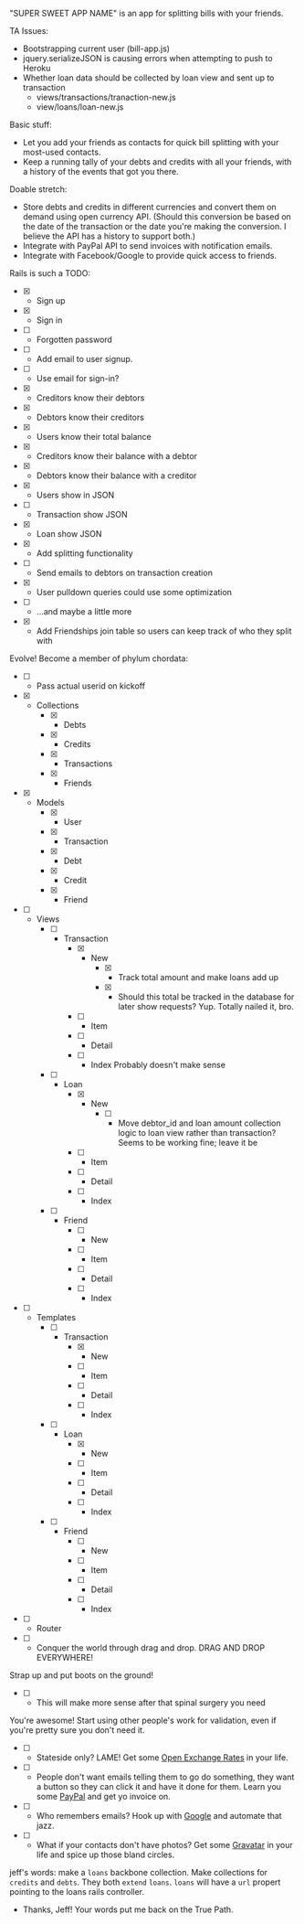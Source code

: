 "SUPER SWEET APP NAME" is an app for splitting bills with your friends.

TA Issues:
+ Bootstrapping current user (bill-app.js)
+ jquery.serializeJSON is causing errors when attempting to push to Heroku
+ Whether loan data should be collected by loan view and sent up to transaction
    + views/transactions/tranaction-new.js
    + view/loans/loan-new.js


Basic stuff:
+ Let you add your friends as contacts for quick bill splitting with your most-used contacts.
+ Keep a running tally of your debts and credits with all your friends, with a history of the events that got you there.

Doable stretch:
+ Store debts and credits in different currencies and convert them on demand using open currency API. (Should this conversion be based on the date of the transaction or the date you're making the conversion. I believe the API has a history to support both.)
+ Integrate with PayPal API to send invoices with notification emails.
+ Integrate with Facebook/Google to provide quick access to friends.

Rails is such a TODO:
+ [x] - Sign up
+ [x] - Sign in
+ [ ] - Forgotten password
+ [ ] - Add email to user signup.
+ [ ] - Use email for sign-in?
+ [x] - Creditors know their debtors
+ [x] - Debtors know their creditors
+ [x] - Users know their total balance
+ [x] - Creditors know their balance with a debtor
+ [x] - Debtors know their balance with a creditor
+ [x] - Users show in JSON
+ [ ] - Transaction show JSON
+ [x] - Loan show JSON
+ [x] - Add splitting functionality
+ [ ] - Send emails to debtors on transaction creation
+ [x] - User pulldown queries could use some optimization
+ [ ] - ...and maybe a little more
+ [x] - Add Friendships join table so users can keep track of who they split with

Evolve! Become a member of phylum chordata:
+ [ ] - Pass actual userid on kickoff
+ [x] - Collections
    + [x] - Debts
    + [x] - Credits
    + [x] - Transactions
    + [x] - Friends
+ [x] - Models
    + [x] - User
    + [x] - Transaction
    + [x] - Debt
    + [x] - Credit
    + [x] - Friend
+ [ ] - Views
    + [ ] - Transaction
        + [x] - New
            + [x] - Track total amount and make loans add up
            + [x] - Should this total be tracked in the database for later show requests?
                Yup. Totally nailed it, bro.  
        + [ ] - Item
        + [ ] - Detail
        + [ ] - Index
            Probably doesn't make sense  
    + [ ] - Loan
        + [x] - New
            + [ ] - Move debtor_id and loan amount collection logic to loan view rather than transaction?
                Seems to be working fine; leave it be  
        + [ ] - Item
        + [ ] - Detail
        + [ ] - Index
    + [ ] - Friend
        + [ ] - New
        + [ ] - Item
        + [ ] - Detail
        + [ ] - Index
+ [ ] - Templates
    + [ ] - Transaction
        + [x] - New
        + [ ] - Item
        + [ ] - Detail
        + [ ] - Index
    + [ ] - Loan
        + [x] - New
        + [ ] - Item
        + [ ] - Detail
        + [ ] - Index
    + [ ] - Friend
        + [ ] - New
        + [ ] - Item
        + [ ] - Detail
        + [ ] - Index
+ [ ] - Router
+ [ ] - Conquer the world through drag and drop. DRAG AND DROP EVERYWHERE!

Strap up and put boots on the ground!
+ [ ] - This will make more sense after that spinal surgery you need

You're awesome! Start using other people's work for validation, even if you're pretty sure you don't need it.
+ [ ] - Stateside only? LAME! Get some [Open Exchange Rates](https://openexchangerates.org/) in your life.
+ [ ] - People don't want emails telling them to go do something, they want a button so they can click it and have it done for them. Learn you some [PayPal](https://developer.paypal.com/) and get yo invoice on.
+ [ ] - Who remembers emails? Hook up with [Google](https://developers.google.com/) and automate that jazz.
+ [ ] - What if your contacts don't have photos? Get some [Gravatar](https://en.gravatar.com/site/implement/) in your life and spice up those bland circles.


jeff's words: make a `loans` backbone collection. Make collections for `credits` and `debts`. They both `extend` `loans`. `loans` will have a `url` propert pointing to the loans rails controller.  
+ Thanks, Jeff! Your words put me back on the True Path.
